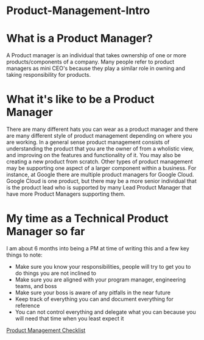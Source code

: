 # Product-Management-Intro

# What is a Product Manager?
A Product manager is an individual that takes ownership of one or more products/components of a company. Many people refer to product managers as mini CEO's because they play a similar role in owning and taking responsibility for products.

# What it's like to be a Product Manager
There are many different hats you can wear as a product manager and there are many different style of product management depending on where you are working. In a general sense product management consists of understanding the product that you are the owner of from a wholistic view, and improving on the features and functionality of it. You may also be creating a new product from scratch. Other types of product management may be supporting one aspect of a larger component within a business. For instance, at Google there are multiple product managers for Google Cloud. Google Cloud is one product, but there may be a more senior individual that is the product lead who is supported by many Lead Product Manager that have more Product Managers supporting them. 

# My time as a Technical Product Manager so far
I am about 6 months into being a PM at time of writing this and a few key things to note:
- Make sure you know your responsibilities, people will try to get you to do things you are not inclined to
- Make sure you are aligned with your program manager, engineering teams, and boss
- Make sure your boss is aware of any pitfalls in the near future
- Keep track of everything you can and document everything for reference
- You can not control everything and delegate what you can because you will need that time when you least expect it


[Product Management Checklist](https://github.com/rickygraz/Product-Management-Intro/blob/master/Pchecklist.md)

